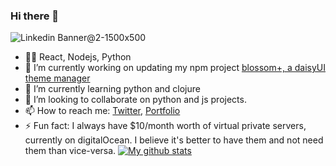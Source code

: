 ### Hi there 👋
![Linkedin Banner@2-1500x500](https://user-images.githubusercontent.com/12976451/141998454-60deb737-01bb-44c9-87ff-ad999b0329e7.png)


<!--
**BleedingEffigy/BleedingEffigy** is a ✨ _special_ ✨ repository because its `README.md` (this file) appears on your GitHub profile.

Here are some ideas to get you started:



- 🤔 I’m looking for help with ...
- 💬 Ask me about ...
- 😄 Pronouns: ...
-->
- 🤹‍♂️ React, Nodejs, Python 
- 🔭 I’m currently working on updating my npm project [blossom+, a daisyUI theme manager](https://blossomplus.netlify.app/)
- 🌱 I’m currently learning python and clojure
- 👯 I’m looking to collaborate on python and js projects.
- 📫 How to reach me: [Twitter](https://twitter.com/bleedingeffigy), [Portfolio](https://www.ahernandez.dev/)
- ⚡ Fun fact: I always have $10/month worth of virtual private servers, currently on digitalOcean. I believe it's better to have them and not need them than vice-versa.
[![My github stats](https://github-readme-stats.vercel.app/api?username=bleedingeffigy&show_icons=true&theme=highcontrast)](https://github.com/anuraghazra/github-readme-stats)
